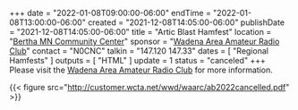 +++
date = "2022-01-08T09:00:00-06:00"
endTime = "2022-01-08T13:00:00-06:00"
created = "2021-12-08T14:05:00-06:00"
publishDate = "2021-12-08T14:05:00-06:00"
title = "Artic Blast Hamfest"
location = "[Bertha MN Community Center](https://goo.gl/maps/dn63vmyVbvxKbvQs7)"
sponsor = "[Wadena Area Amateur Radio Club](http://www.wadenaham.org/)"
contact = "N0CNC"
talkin = "147.120 147.33"
dates = [ "Regional Hamfests" ]
outputs = [ "HTML" ]
update = 1
status = "canceled"
+++
Please visit the 
[Wadena Area Amateur Radio Club](http://www.wadenaham.org/)
for more information.

{{< figure src="http://customer.wcta.net/wwd/waarc/ab2022cancelled.pdf" >}}
